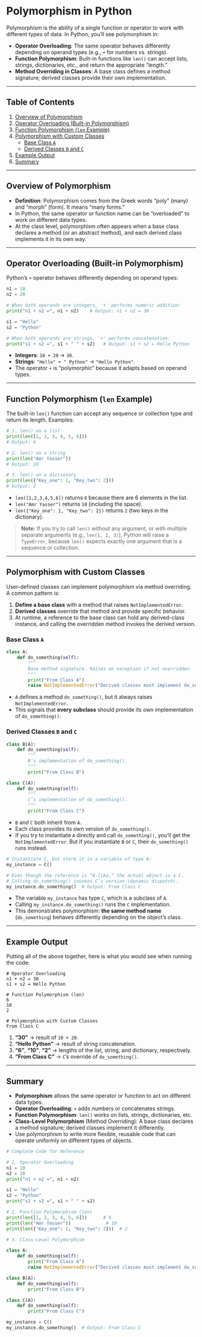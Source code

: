# Polymorphism in Python

Polymorphism is the ability of a single function or operator to work with different types of data. In Python, you’ll see polymorphism in:

- **Operator Overloading**: The same operator behaves differently depending on operand types (e.g., `+` for numbers vs. strings).
- **Function Polymorphism**: Built-in functions like `len()` can accept lists, strings, dictionaries, etc., and return the appropriate “length.”
- **Method Overriding in Classes**: A base class defines a method signature; derived classes provide their own implementation.

---

## Table of Contents

1. [Overview of Polymorphism](#overview-of-polymorphism)  
2. [Operator Overloading (Built-in Polymorphism)](#operator-overloading-built-in-polymorphism)  
3. [Function Polymorphism (`len` Example)](#function-polymorphism-len-example)  
4. [Polymorphism with Custom Classes](#polymorphism-with-custom-classes)  
   - [Base Class `A`](#base-class-a)  
   - [Derived Classes `B` and `C`](#derived-classes-b-and-c)  
5. [Example Output](#example-output)  
6. [Summary](#summary)  

---

## Overview of Polymorphism

- **Definition**: Polymorphism comes from the Greek words “poly” (many) and “morph” (form). It means “many forms.”  
- In Python, the same operator or function name can be “overloaded” to work on different data types.  
- At the class level, polymorphism often appears when a base class declares a method (or an abstract method), and each derived class implements it in its own way.  

---

## Operator Overloading (Built-in Polymorphism)

Python’s `+` operator behaves differently depending on operand types:

```python
n1 = 10
n2 = 20

# When both operands are integers, '+' performs numeric addition:
print("n1 + n2 =", n1 + n2)    # Output: n1 + n2 = 30

s1 = "Hello"
s2 = "Python"

# When both operands are strings, '+' performs concatenation:
print("s1 + s2 =", s1 + " " + s2)   # Output: s1 + s2 = Hello Python
````

* **Integers**: `10 + 20` → `30`.
* **Strings**: `"Hello" + " Python"` → `"Hello Python"`.
* The operator `+` is “polymorphic” because it adapts based on operand types.

---

## Function Polymorphism (`len` Example)

The built-in `len()` function can accept any sequence or collection type and return its length. Examples:

```python
# 1. len() on a list
print(len([1, 2, 3, 4, 5, 6]))      
# Output: 6

# 2. len() on a string
print(len("Amr Yasser"))             
# Output: 10

# 3. len() on a dictionary
print(len({"Key_one": 1, "Key_two": 2}))  
# Output: 2
```

* `len([1,2,3,4,5,6])` returns `6` because there are 6 elements in the list.
* `len("Amr Yasser")` returns `10` (including the space).
* `len({"Key_one": 1, "Key_two": 2})` returns `2` (two keys in the dictionary).

> **Note:** If you try to call `len()` without any argument, or with multiple separate arguments (e.g., `len(1, 2, 3)`), Python will raise a `TypeError`, because `len()` expects exactly one argument that is a sequence or collection.

---

## Polymorphism with Custom Classes

User-defined classes can implement polymorphism via method overriding. A common pattern is:

1. **Define a base class** with a method that raises `NotImplementedError`.
2. **Derived classes** override that method and provide specific behavior.
3. At runtime, a reference to the base class can hold any derived-class instance, and calling the overridden method invokes the derived version.

### Base Class `A`

```python
class A:
    def do_something(self):
        """
        Base method signature. Raises an exception if not overridden.
        """
        print("From Class A")
        raise NotImplementedError("Derived classes must implement do_something()")
```

* `A` defines a method `do_something()`, but it always raises `NotImplementedError`.
* This signals that **every subclass** should provide its own implementation of `do_something()`.

### Derived Classes `B` and `C`

```python
class B(A):
    def do_something(self):
        """
        B’s implementation of do_something().
        """
        print("From Class B")

class C(A):
    def do_something(self):
        """
        C’s implementation of do_something().
        """
        print("From Class C")
```

* `B` and `C` both inherit from `A`.
* Each class provides its own version of `do_something()`.
* If you try to instantiate `A` directly and call `do_something()`, you’ll get the `NotImplementedError`. But if you instantiate `B` or `C`, their `do_something()` runs instead.

```python
# Instantiate C, but store it in a variable of type A:
my_instance = C()

# Even though the reference is “A-like,” the actual object is a C.
# Calling do_something() invokes C’s version (dynamic dispatch).
my_instance.do_something()  # Output: From Class C
```

* The variable `my_instance` has type `C`, which is a subclass of `A`.
* Calling `my_instance.do_something()` runs the `C` implementation.
* This demonstrates polymorphism: **the same method name** (`do_something`) behaves differently depending on the object’s class.

---

## Example Output

Putting all of the above together, here is what you would see when running the code:

```text
# Operator Overloading
n1 + n2 = 30
s1 + s2 = Hello Python

# Function Polymorphism (len)
6
10
2

# Polymorphism with Custom Classes
From Class C
```

1. **“30”** → result of `10 + 20`.
2. **“Hello Python”** → result of string concatenation.
3. **“6”**, **“10”**, **“2”** → lengths of the list, string, and dictionary, respectively.
4. **“From Class C”** → `C`’s override of `do_something()`.

---

## Summary

* **Polymorphism** allows the same operator or function to act on different data types.
* **Operator Overloading**: `+` adds numbers or concatenates strings.
* **Function Polymorphism**: `len()` works on lists, strings, dictionaries, etc.
* **Class-Level Polymorphism** (Method Overriding): A base class declares a method signature; derived classes implement it differently.
* Use polymorphism to write more flexible, reusable code that can operate uniformly on different types of objects.

```python
# Complete Code for Reference

# 1. Operator Overloading
n1 = 10
n2 = 20
print("n1 + n2 =", n1 + n2)

s1 = "Hello"
s2 = "Python"
print("s1 + s2 =", s1 + " " + s2)

# 2. Function Polymorphism (len)
print(len([1, 2, 3, 4, 5, 6]))      # 6
print(len("Amr Yasser"))             # 10
print(len({"Key_one": 1, "Key_two": 2}))  # 2

# 3. Class-Level Polymorphism

class A:
    def do_something(self):
        print("From Class A")
        raise NotImplementedError("Derived classes must implement do_something()")

class B(A):
    def do_something(self):
        print("From Class B")

class C(A):
    def do_something(self):
        print("From Class C")

my_instance = C()
my_instance.do_something()  # Output: From Class C
```

